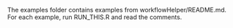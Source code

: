 The examples folder contains examples from workflowHelper/README.md. 
For each example, run RUN_THIS.R and read the comments.